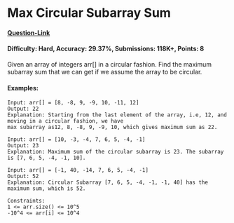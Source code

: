 # Max Circular Subarray Sum
#### [Question-Link](https://www.geeksforgeeks.org/problems/max-circular-subarray-sum-1587115620/1)
#### Difficulty: Hard, Accuracy: 29.37%, Submissions: 118K+, Points: 8

Given an array of integers arr[] in a circular fashion. Find the maximum subarray sum that we can get if we assume the array to be circular.

#### Examples:
```
Input: arr[] = [8, -8, 9, -9, 10, -11, 12]
Output: 22
Explanation: Starting from the last element of the array, i.e, 12, and moving in a circular fashion, we have
max subarray as12, 8, -8, 9, -9, 10, which gives maximum sum as 22.
```
```
Input: arr[] = [10, -3, -4, 7, 6, 5, -4, -1]
Output: 23
Explanation: Maximum sum of the circular subarray is 23. The subarray is [7, 6, 5, -4, -1, 10].
```
```
Input: arr[] = [-1, 40, -14, 7, 6, 5, -4, -1] 
Output: 52
Explanation: Circular Subarray [7, 6, 5, -4, -1, -1, 40] has the maximum sum, which is 52.
```
```
Constraints:
1 <= arr.size() <= 10^5
-10^4 <= arr[i] <= 10^4
```
